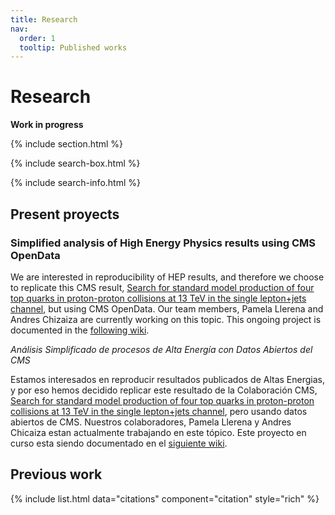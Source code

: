 ```yaml
---
title: Research
nav:
  order: 1
  tooltip: Published works
---
```


# <i class="fas fa-microscope"></i>Research

**Work in progress**

{% include section.html %}

{% include search-box.html %}

{% include search-info.html %}

## Present proyects

### Simplified analysis of High Energy Physics results using CMS OpenData

We are interested in reproducibility of HEP results, and therefore we choose to replicate this CMS result, [Search for standard model production of four top quarks in proton-proton collisions at 13 TeV in the single lepton+jets channel](http://cms-results.web.cern.ch/cms-results/public-results/publications/TOP-16-016/), but using CMS OpenData. Our team members, Pamela Llerena and Andres Chizaiza are currently working on this topic. This ongoing project is documented in the [following wiki](https://github.com/HEP-EPN/FourTopsCMSOpenData/wiki).

 _Análisis Simplificado de procesos de Alta Energía con Datos Abiertos del CMS_

 Estamos interesados en reproducir resultados publicados de Altas Energias, y por eso hemos decidido replicar este resultado de la Colaboración CMS, [Search for standard model production of four top quarks in proton-proton collisions at 13 TeV in the single lepton+jets channel](http://cms-results.web.cern.ch/cms-results/public-results/publications/TOP-16-016/), pero usando datos abiertos de CMS. Nuestros colaboradores, Pamela Llerena y Andres Chicaiza estan actualmente trabajando en este tópico. Este proyecto en curso esta siendo documentado en el [siguiente wiki](https://github.com/HEP-EPN/FourTopsCMSOpenData/wiki).


## Previous work

{% include list.html data="citations" component="citation" style="rich" %}
